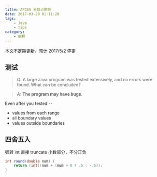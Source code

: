 ```yaml
---
title: APCSA 易错点整理
date: 2017-03-20 01:11:28
tags:
	- Java
	- tips
category:
	- 编程
---
```


本文不定期更新，预计 2017/5/2 停更

## 测试

> Q: A large Java program was tested extensively, and no errors were found. What can be concluded?

> A: **The program may have bugs.**

<!-- more -->

Even after you tested --

- values from each range
- all boundary values
- values outside boundaries


## 四舍五入

强转 int 直接 truncate 小数部分，不分正负

```java
int round(double num) {
    return (int)(num + (num > 0 ? .5 : -.5));
}
```
